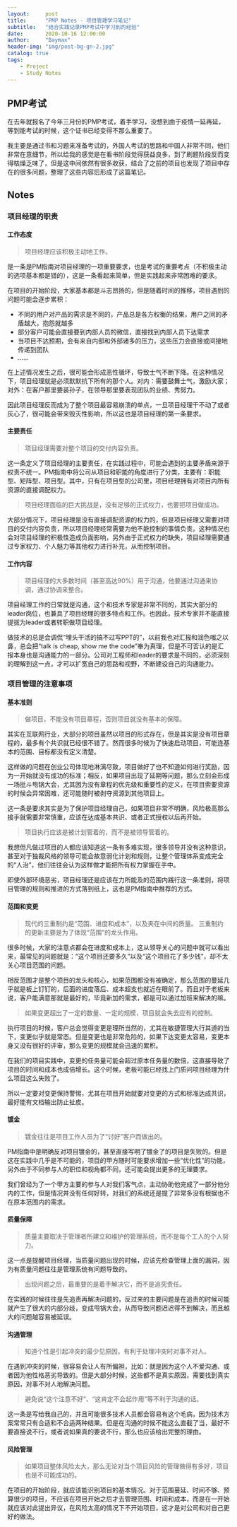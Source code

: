 ```yaml
---
layout:     post
title:      "PMP Notes - 项目管理学习笔记"
subtitle:   "结合实践记录PMP考试中学习到的经验"
date:       2020-10-16 12:00:00
author:     "Baymax"
header-img: "img/post-bg-gn-2.jpg"
catalog: true
tags:
    - Project
    - Study Notes
---
```


## PMP考试

在去年就报名了今年三月份的PMP考试，着手学习，没想到由于疫情一延再延，等到能考试的时候，这个证书已经变得不那么重要了。

我主要是通过书和习题来准备考试的，外国人考试的思路和中国人非常不同，他们非常在意细节，所以给我的感觉是在看书阶段觉得获益良多，到了刷题阶段反而变得枯燥乏味了，但是这中间依然有很多收获，结合了之前的项目也发现了项目中存在的很多问题，整理了这些内容后形成了这篇笔记。

## Notes

### 项目经理的职责

#### 工作态度

> 项目经理应该积极主动地工作。

是一条是PM指南对项目经理的一项重要要求，也是考试的重要考点（不积极主动的选项基本都是错的），这是一条看起来简单，但是实践起来非常困难的要求。

在项目的开始阶段，大家基本都是斗志昂扬的，但是随着时间的推移，项目遇到的问题可能会逐步累积：

- 不同的用户对产品的需求是不同的，产品总是各方权衡的结果，用户之间的矛盾越大，抱怨就越多
- 部分客户可能会直接要到内部人员的微信，直接找到内部人员下达需求
- 当项目不达预期，会有来自内部和外部诸多的压力，这些压力会直接或间接地传递到团队
- ……

在上述情况发生之后，很可能会形成恶性循环，导致士气不断下降。在这种情况下，项目经理就是必须默默抗下所有的那个人。对内：需要鼓舞士气，激励大家；对外：在客户那里要装孙子，在领导那里要表现团队的业绩、秀努力。

因此项目经理反而成为了整个项目最容易崩溃的单点，一旦项目经理干不动了或者灰心了，很可能会带来毁灭性影响，所以这也是项目经理的第一条要求。

#### 主要责任

> 项目经理需要对整个项目的交付内容负责。

这一条定义了项目经理的主要责任，在实践过程中，可能会遇到的主要矛盾来源于权责不统一。PM指南中将公司从项目和职能的角度进行了分类，主要有：职能型、矩阵型、项目型。其中，只有在项目型的公司里，项目经理拥有对项目内所有资源的直接调配权力。

> 项目经理面临的巨大挑战是，没有足够的正式权力，也要把项目做成功。

大部分情况下，项目经理是没有直接调配资源的权力的，但是项目经理又需要对项目的交付内容负责，所以项目经理经常需要为他不能控制的事情负责。这种情况也会对项目经理的积极性造成负面影响，另外由于正式权力的缺失，项目经理需要通过专家权力、个人魅力等其他权力进行补充，从而控制项目。

#### 工作内容

> 项目经理的大多数时间（甚至高达90%）用于沟通，他要通过沟通来协调，通过协调来整合。

项目经理工作的日常就是沟通，这个和技术专家是非常不同的，其实大部分的leader岗位，也兼具了项目经理的很多特点和工作。也因此，技术专家并不能直接提拔为leader或者转职做项目经理。

做技术的总是会调侃“埋头干活的搞不过写PPT的”，以前我也对汇报和润色嗤之以鼻，总会把“talk is cheap, show me the code”奉为真理，但是不可否认的是汇报本身也是沟通能力的一部分。公司对工程师和leader的要求是不同的，必须深刻的理解到这一点，才可以扩宽自己的思路和视野，不断建设自己的沟通能力。

### 项目管理的注意事项

#### 基本准则

> 做项目，不能没有项目章程，否则项目就没有基本的保障。

其实在互联网行业，大部分的项目虽然以项目的形式存在，但是其实是没有项目章程的，最多有个共识就已经很不错了。然而很多时候为了快速启动项目，可能连基本的范围、目标都没有定义清楚。

这样做的问题在创业公司体现地淋漓尽致，项目做好了也不知道如何进行奖励，因为一开始就没有成功的标准；相反，如果项目出现了延期等问题，那么立刻会形成一场批斗甩锅大会，尤其因为没有章程的优先级和重要性的定义，在项目索要资源的时候会异常困难，还可能随时被剥夺资源到其他项目上。

这一条是要求其实是为了保护项目经理自己，如果项目非常不明确，风险极高那么接手就需要非常慎重，应该在达成基本共识、或者正式授权以后再开始。

> 项目执行应该是被计划管着的，而不是被领导管着的。

我想但凡做过项目的人都应该知道这一条有多难实现，很多领导并没有这种意识，甚至对于独裁风格的领导可能会故意弱化计划和规则，让整个管理体系变成完全的“人治”，他们往往会认为这样做才能把所有权力掌握在手中。

即使外部环境恶劣，项目经理还是应该在力所能及的范围内践行这一条准则，将项目管理的规则和推进的方式落到纸上，这也是PM指南中推荐的方式。

#### 范围和变更

> 现代的三重制约是“范围、进度和成本”，以及夹在中间的质量。
> 三重制约的更新主要是为了体现“范围”的龙头作用。

很多时候，大家的注意点都会在进度和成本上，这从领导关心的问题中就可以看出来，最常见的问题就是：“这个项目还要多久”以及“这个项目花了多少钱”，却不太关心项目范围的问题。

相反范围才是整个项目的龙头和核心，如果范围都没有被确定，那么范围的蔓延几乎就是板上钉钉的，后面的进度落后、成本超支也就近在眼前了。而且对于老板来说，客户能满意那就是最好的，毕竟新加的需求，都是可以通过加班来解决的嘛。

> 如果变更超出了一定的数量、一定的规模，项目就会失去应有的控制。

执行项目的时候，客户总会觉得变更是理所当然的，尤其在敏捷管理大行其道的当下，变更似乎就是常态。但是变更也是非常危险的，如果下达变更太容易，变更本身又没有很好的评审，那么变更的规模就会迅速的累积。

在我们的项目实践中，变更的任务量可能会超过原本任务量的数倍，这直接导致了项目的时间和成本也成倍增长。这个时候，老板可能已经找上门质问项目经理为什么项目这么失败了。

所以一定要对变更保持警惕，尤其在项目开始就要对变更的方式和标准达成共识，最好能有文档输出防止扯皮。

#### 镀金

> 镀金往往是项目工作人员为了“讨好”客户而做出的。

PM指南中是明确反对项目镀金的，甚至直接写明了镀金了的项目是失败的。但是这在实践中几乎是不可能的，项目的甲方随时可能要求增加一些“优化性”的功能，另外由于不同参与人的职位和视角都不同，还可能会提出更多的无理要求。

我们曾经为了一个甲方主要的参与人对我们客气点，主动协助他完成了一部分他分内的工作，但是情况并没有任何好转，对我们的系统还是提了非常多没有根据也不在原本范围内的需求。

#### 质量保障

> 质量主要取决于管理者所建立和维护的管理系统，而不是每个工人的个人努力。

这一点是提醒项目经理，当质量问题出现的时候，应该先检查管理上面的漏洞，因为有质量问题往往是管理系统有问题导致的。

> 出现问题之后，最重要的是着手解决它，而不是追究责任。

在实践的时候往往是先追责再解决问题的，反过来的主要问题是在追责的时候可能就产生了很大的内部分歧，变成甩锅大会，从而导致问题迟迟得不到解决，而且越大的问题越容易被延误。

#### 沟通管理

> 知道个性是引起冲突的最少见原因，有利于处理冲突时对事不对人。

在遇到冲突的时候，很容易会让人有所偏袒，比如：就是因为这个人不爱沟通、或者因为他性格恶劣导致的。但是大部分时候，这些都不是真实原因，需要找到真实原因，对事不对人地解决问题。

> 避免说“这个注意不好”、“这肯定不会起作用”等不利于沟通的话。

这一条是写给我自己的，并且可能很多技术人员都会容易有这个毛病，因为技术方案常常只有合适和不合适两种结果。但是在沟通的时候不能这么直截了当，最好不要直接说不行，或者说如果真的要说不行，那么也应该给出完整的理由。

#### 风险管理

> 如果项目整体风险太大，那么无论对当个项目风险的管理做得有多好，项目也是不可能成功的。

在项目的开始阶段，就应该能识别项目的基本情况。对于范围蔓延、时间不够、预算很少的项目，不应该在项目开始之后才去管理范围、时间和成本，而是在一开始就应该对此提出异议，在风险太高的情况下不开始项目，这才是对公司和对自己更好的做法。